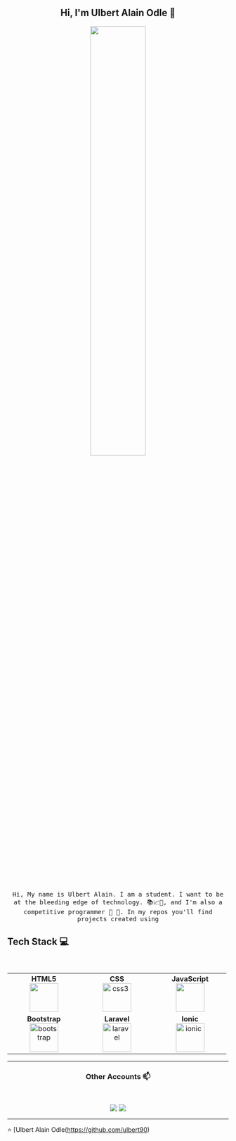 
<h2 align="center"> Hi, I'm Ulbert Alain Odle 👋 <br/> </h2> 

<p align="center"><img width=50% src="https://wompampsupport.azureedge.net/fetchimage?siteId=7575&v=2&jpgQuality=100&width=700&url=https%3A%2F%2Fi.kym-cdn.com%2Fentries%2Ficons%2Ffacebook%2F000%2F021%2F807%2Fig9OoyenpxqdCQyABmOQBZDI0duHk2QZZmWg2Hxd4ro.jpg"></p>


<p align="center"> <samp>Hi, My name is Ulbert Alain. I am a student. I want to be at the bleeding edge of technology. 📚📈🔬, and I'm also a competitive programmer 🤩 🎈. In my repos you'll find projects created using 
  
  
## Tech Stack :computer:

<br>
<table>
<tbody>
 <tr>
<td align="center" width="20%">
<span><b><center>HTML5</center></b></span> 
<img width="65" height=65px src="https://img.icons8.com/color/2x/html-5.png">
</td>

<td align="center" width="20%">
<span><b><center>CSS</center></b></span> 
<img width="65" height="65" src="https://img.icons8.com/fluency/240/css3.png" alt="css3"/>
</td>

<td align="center" width="20%">
<span><b><center>JavaScript</center></b></span> 
<img width="65" height=65px src="https://img.icons8.com/color/2x/javascript.png"> 
</td>
</tr>

<tr>
<td align="center" width="20%">
<span><b><center>Bootstrap</center></b></span> 
<img width="65" height="65" src="https://img.icons8.com/color-glass/65/bootstrap.png" alt="bootstrap"/> 
</td>

<td align="center" width="20%">
<span><b><center>Laravel</center></b></span> 
<img  width="65" height="65" src="https://img.icons8.com/fluency/48/laravel.png" alt="laravel"/> 
</td>

<td align="center" width="20%">
<span><b><center>Ionic</center></b></span> 
<img width="65" height="65" src="https://img.icons8.com/color/65/ionic.png" alt="ionic"/>
</td>
</tr>

</tbody>
</table>

____



<h3 align="center"> Other Accounts 📫 </h3>
<br />
<p align="center">
<a href="https://www.linkedin.com/in/piyushxbajaj/"><img src="https://img.shields.io/badge/linkedin-%230077B5.svg?&style=for-the-badge&logo=linkedin&logoColor=white"/></a>
<a href="https://instagram.com/smrtdvlpr"><img src="https://img.shields.io/badge/instagram-%23E4405F.svg?&style=for-the-badge&logo=instagram&logoColor=white"/></a>

</p>

____


<p align="center">

⭐️ [Ulbert Alain Odle(https://github.com/ulbert90)

</p>
